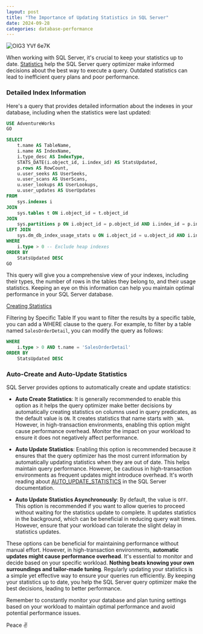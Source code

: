 ```yaml
---
layout: post
title: "The Importance of Updating Statistics in SQL Server"
date: 2024-09-28
categories: database-performance
---
```


![OIG3 YVf 6e7K](https://github.com/user-attachments/assets/cfb92764-285a-46d0-8e77-a83c28c9d41a)


When working with SQL Server, it's crucial to keep your statistics up to date. [Statistics](https://learn.microsoft.com/en-us/sql/relational-databases/statistics/statistics?view=sql-server-ver16) help the SQL Server query optimizer make informed decisions about the best way to execute a query. Outdated statistics can lead to inefficient query plans and poor performance.

### Detailed Index Information

Here's a query that provides detailed information about the indexes in your database, including when the statistics were last updated:

```sql
USE AdventureWorks
GO

SELECT 
    t.name AS TableName,
    i.name AS IndexName,
    i.type_desc AS IndexType,
    STATS_DATE(i.object_id, i.index_id) AS StatsUpdated,
    p.rows AS RowCount,
    u.user_seeks AS UserSeeks,
    u.user_scans AS UserScans,
    u.user_lookups AS UserLookups,
    u.user_updates AS UserUpdates
FROM 
    sys.indexes i
JOIN 
    sys.tables t ON i.object_id = t.object_id
JOIN 
    sys.partitions p ON i.object_id = p.object_id AND i.index_id = p.index_id
LEFT JOIN 
    sys.dm_db_index_usage_stats u ON i.object_id = u.object_id AND i.index_id = u.index_id
WHERE 
    i.type > 0 -- Exclude heap indexes
ORDER BY 
    StatsUpdated DESC
GO

```

This query will give you a comprehensive view of your indexes, including their types, the number of rows in the tables they belong to, and their usage statistics. Keeping an eye on this information can help you maintain optimal performance in your SQL Server database.

[Creating Statistics](https://learn.microsoft.com/en-us/sql/t-sql/statements/create-statistics-transact-sql?view=sql-server-ver16)

Filtering by Specific Table
If you want to filter the results by a specific table, you can add a WHERE clause to the query. For example, to filter by a table named `SalesOrderDetail`, you can modify the query as follows:


``` SQL
WHERE 
    i.type > 0 AND t.name = 'SalesOrderDetail'
ORDER BY 
    StatsUpdated DESC

```

### Auto-Create and Auto-Update Statistics

SQL Server provides options to automatically create and update statistics:

* **Auto Create Statistics**: It is generally recommended to enable this option as it helps the query optimizer make better decisions by automatically creating statistics on columns used in query predicates, as the default value is `ON`. It creates statistics that name starts with `_WA`. However, in high-transaction environments, enabling this option might cause performance overhead. Monitor the impact on your workload to ensure it does not negatively affect performance.

* **Auto Update Statistics**: Enabling this option is recommended because it ensures that the query optimizer has the most current information by automatically updating statistics when they are out of date. This helps maintain query performance. However, be cautious in high-transaction environments as frequent updates might introduce overhead. It's worth reading about [AUTO_UPDATE_STATISTICS](https://learn.microsoft.com/en-us/sql/t-sql/statements/alter-database-transact-sql-set-options?view=sql-server-ver16#auto_update_statistics) in the SQL Server documentation.

* **Auto Update Statistics Asynchronously**: By default, the value is `OFF`. This option is recommended if you want to allow queries to proceed without waiting for the statistics update to complete. It updates statistics in the background, which can be beneficial in reducing query wait times. However, ensure that your workload can tolerate the slight delay in statistics updates.

These options can be beneficial for maintaining performance without manual effort. However, in high-transaction environments, **automatic updates might cause performance overhead**. It's essential to monitor and decide based on your specific workload. **Nothing beats knowing your own surroundings and tailor-made tuning**. Regularly updating your statistics is a simple yet effective way to ensure your queries run efficiently. By keeping your statistics up to date, you help the SQL Server query optimizer make the best decisions, leading to better performance.

Remember to constantly monitor your database and plan tuning settings based on your workload to maintain optimal performance and avoid potential performance issues.

Peace ✌️

